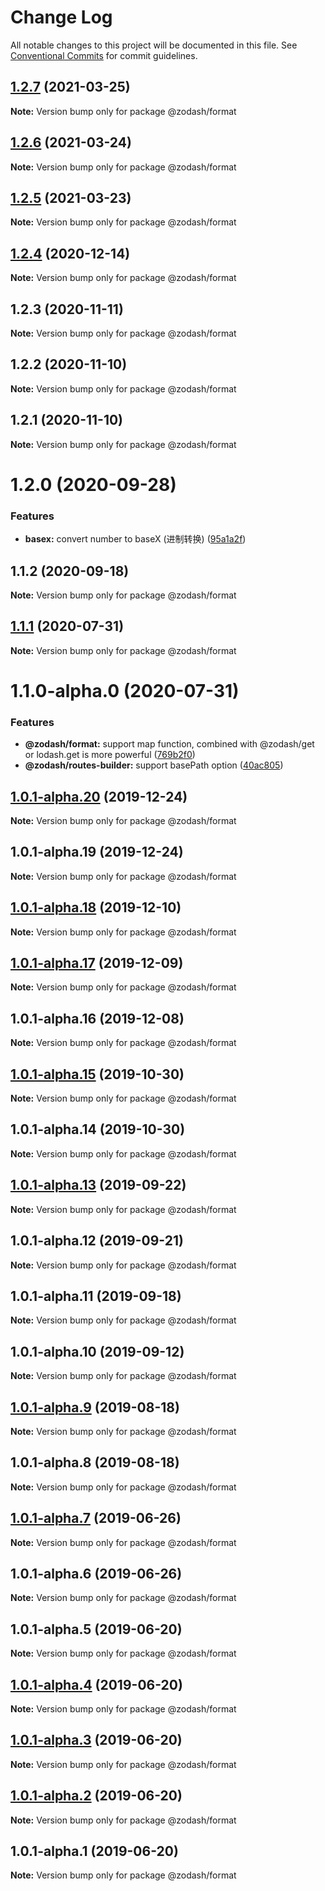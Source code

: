 # Change Log

All notable changes to this project will be documented in this file.
See [Conventional Commits](https://conventionalcommits.org) for commit guidelines.

## [1.2.7](https://github.com/zcorky/zodash/compare/@zodash/format@1.2.6...@zodash/format@1.2.7) (2021-03-25)

**Note:** Version bump only for package @zodash/format





## [1.2.6](https://github.com/zcorky/zodash/compare/@zodash/format@1.2.5...@zodash/format@1.2.6) (2021-03-24)

**Note:** Version bump only for package @zodash/format





## [1.2.5](https://github.com/zcorky/zodash/compare/@zodash/format@1.2.4...@zodash/format@1.2.5) (2021-03-23)

**Note:** Version bump only for package @zodash/format





## [1.2.4](https://github.com/zcorky/zodash/compare/@zodash/format@1.2.3...@zodash/format@1.2.4) (2020-12-14)

**Note:** Version bump only for package @zodash/format





## 1.2.3 (2020-11-11)

**Note:** Version bump only for package @zodash/format





## 1.2.2 (2020-11-10)

**Note:** Version bump only for package @zodash/format





## 1.2.1 (2020-11-10)

**Note:** Version bump only for package @zodash/format





# 1.2.0 (2020-09-28)


### Features

* **basex:** convert number to baseX (进制转换) ([95a1a2f](https://github.com/zcorky/zodash/commit/95a1a2f361d73de5caa3b8e297c1643e97e40983))





## 1.1.2 (2020-09-18)

**Note:** Version bump only for package @zodash/format





## [1.1.1](https://github.com/zcorky/zodash/compare/@zodash/format@1.1.0-alpha.0...@zodash/format@1.1.1) (2020-07-31)

**Note:** Version bump only for package @zodash/format





# 1.1.0-alpha.0 (2020-07-31)


### Features

* **@zodash/format:** support map function, combined with @zodash/get or lodash.get is more powerful ([769b2f0](https://github.com/zcorky/zodash/commit/769b2f02e3a4b9c4e7287a901a9bcfd481f5581d))
* **@zodash/routes-builder:** support basePath option ([40ac805](https://github.com/zcorky/zodash/commit/40ac805755cf64682df91f8693cd252d95661d04))





## [1.0.1-alpha.20](https://github.com/zcorky/zodash/compare/@zodash/format@1.0.1-alpha.19...@zodash/format@1.0.1-alpha.20) (2019-12-24)

**Note:** Version bump only for package @zodash/format





## 1.0.1-alpha.19 (2019-12-24)

**Note:** Version bump only for package @zodash/format





## [1.0.1-alpha.18](https://github.com/zcorky/zodash/compare/@zodash/format@1.0.1-alpha.17...@zodash/format@1.0.1-alpha.18) (2019-12-10)

**Note:** Version bump only for package @zodash/format





## [1.0.1-alpha.17](https://github.com/zcorky/zodash/compare/@zodash/format@1.0.1-alpha.16...@zodash/format@1.0.1-alpha.17) (2019-12-09)

**Note:** Version bump only for package @zodash/format





## 1.0.1-alpha.16 (2019-12-08)

**Note:** Version bump only for package @zodash/format





## [1.0.1-alpha.15](https://github.com/zcorky/zodash/compare/@zodash/format@1.0.1-alpha.14...@zodash/format@1.0.1-alpha.15) (2019-10-30)

**Note:** Version bump only for package @zodash/format





## 1.0.1-alpha.14 (2019-10-30)

**Note:** Version bump only for package @zodash/format





## [1.0.1-alpha.13](https://github.com/zcorky/zodash/compare/@zodash/format@1.0.1-alpha.12...@zodash/format@1.0.1-alpha.13) (2019-09-22)

**Note:** Version bump only for package @zodash/format





## 1.0.1-alpha.12 (2019-09-21)

**Note:** Version bump only for package @zodash/format





## 1.0.1-alpha.11 (2019-09-18)

**Note:** Version bump only for package @zodash/format





## 1.0.1-alpha.10 (2019-09-12)

**Note:** Version bump only for package @zodash/format





## [1.0.1-alpha.9](https://github.com/zcorky/zodash/compare/@zodash/format@1.0.1-alpha.8...@zodash/format@1.0.1-alpha.9) (2019-08-18)

**Note:** Version bump only for package @zodash/format





## 1.0.1-alpha.8 (2019-08-18)

**Note:** Version bump only for package @zodash/format





## [1.0.1-alpha.7](https://github.com/zcorky/zodash/compare/@zodash/format@1.0.1-alpha.6...@zodash/format@1.0.1-alpha.7) (2019-06-26)

**Note:** Version bump only for package @zodash/format





## 1.0.1-alpha.6 (2019-06-26)

**Note:** Version bump only for package @zodash/format





## 1.0.1-alpha.5 (2019-06-20)

**Note:** Version bump only for package @zodash/format





## [1.0.1-alpha.4](https://github.com/zcorky/zodash/compare/@zodash/format@1.0.1-alpha.3...@zodash/format@1.0.1-alpha.4) (2019-06-20)

**Note:** Version bump only for package @zodash/format





## [1.0.1-alpha.3](https://github.com/zcorky/zodash/compare/@zodash/format@1.0.1-alpha.2...@zodash/format@1.0.1-alpha.3) (2019-06-20)

**Note:** Version bump only for package @zodash/format





## [1.0.1-alpha.2](https://github.com/zcorky/zodash/compare/@zodash/format@1.0.1-alpha.1...@zodash/format@1.0.1-alpha.2) (2019-06-20)

**Note:** Version bump only for package @zodash/format





## 1.0.1-alpha.1 (2019-06-20)

**Note:** Version bump only for package @zodash/format
